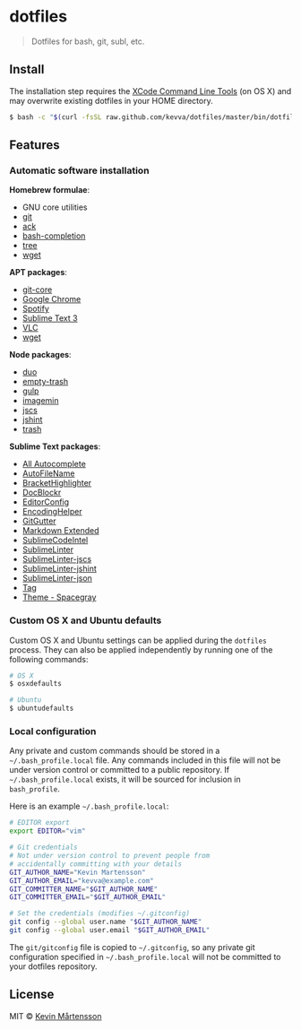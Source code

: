 # dotfiles

> Dotfiles for bash, git, subl, etc.


## Install

The installation step requires the [XCode Command Line
Tools](https://developer.apple.com/downloads) (on OS X) and may overwrite existing
dotfiles in your HOME directory.

```sh
$ bash -c "$(curl -fsSL raw.github.com/kevva/dotfiles/master/bin/dotfiles)"
```


## Features

### Automatic software installation

**Homebrew formulae**:

* GNU core utilities
* [git](http://git-scm.com/)
* [ack](http://betterthangrep.com/)
* [bash-completion](http://bash-completion.alioth.debian.org/)
* [tree](http://mama.indstate.edu/users/ice/tree/)
* [wget](http://www.gnu.org/software/wget/)

**APT packages**:

* [git-core](http://git-scm.com/)
* [Google Chrome](http://google.com/chrome/browser/)
* [Spotify](http://spotify.com/)
* [Sublime Text 3](http:/sublimetext.com/3/)
* [VLC](http://videolan.org/)
* [wget](http://www.gnu.org/software/wget/)

**Node packages**:

* [duo](http://duojs.org/)
* [empty-trash](https://github.com/sindresorhus/empty-trash/)
* [gulp](http://gulpjs.com/)
* [imagemin](https://github.com/imagemin/imagemin/)
* [jscs](https://github.com/mdevils/node-jscs/)
* [jshint](http://jshint.com/)
* [trash](https://github.com/sindresorhus/trash/)

**Sublime Text packages**:

* [All Autocomplete](https://packagecontrol.io/packages/All%20Autocomplete)
* [AutoFileName](https://packagecontrol.io/packages/AutoFileName)
* [BracketHighlighter](https://sublime.wbond.net/packages/BracketHighlighter)
* [DocBlockr](https://sublime.wbond.net/packages/DocBlockr)
* [EditorConfig](https://sublime.wbond.net/packages/EditorConfig)
* [EncodingHelper](https://sublime.wbond.net/packages/EncodingHelper)
* [GitGutter](https://sublime.wbond.net/packages/GitGutter)
* [Markdown Extended](https://sublime.wbond.net/packages/Markdown%20Extended)
* [SublimeCodeIntel](https://sublime.wbond.net/packages/SublimeCodeIntel)
* [SublimeLinter](https://sublime.wbond.net/packages/SublimeLinter)
* [SublimeLinter-jscs](https://sublime.wbond.net/packages/SublimeLinter-jscs)
* [SublimeLinter-jshint](https://sublime.wbond.net/packages/SublimeLinter-jshint)
* [SublimeLinter-json](https://sublime.wbond.net/packages/SublimeLinter-json)
* [Tag](https://sublime.wbond.net/packages/Tag)
* [Theme - Spacegray](https://sublime.wbond.net/packages/Theme%20-%20Spacegray)

### Custom OS X and Ubuntu defaults

Custom OS X and Ubuntu settings can be applied during the `dotfiles` process.
They can also be applied independently by running one of the following commands:

```sh
# OS X
$ osxdefaults

# Ubuntu
$ ubuntudefaults
```

### Local configuration

Any private and custom commands should be stored in a `~/.bash_profile.local`
file. Any commands included in this file will not be under version control or
committed to a public repository. If `~/.bash_profile.local` exists, it will be
sourced for inclusion in `bash_profile`.

Here is an example `~/.bash_profile.local`:

```sh
# EDITOR export
export EDITOR="vim"

# Git credentials
# Not under version control to prevent people from
# accidentally committing with your details
GIT_AUTHOR_NAME="Kevin Martensson"
GIT_AUTHOR_EMAIL="kevva@example.com"
GIT_COMMITTER_NAME="$GIT_AUTHOR_NAME"
GIT_COMMITTER_EMAIL="$GIT_AUTHOR_EMAIL"

# Set the credentials (modifies ~/.gitconfig)
git config --global user.name "$GIT_AUTHOR_NAME"
git config --global user.email "$GIT_AUTHOR_EMAIL"
```

The `git/gitconfig` file is copied to `~/.gitconfig`, so any private git
configuration specified in `~/.bash_profile.local` will not be committed to
your dotfiles repository.


## License

MIT © [Kevin Mårtensson](https://github.com/kevva)
